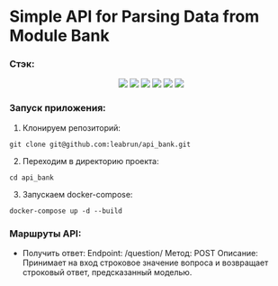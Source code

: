 # Simple API for Parsing Data from Module Bank

<p></p>

### Стэк:
<p align="center">
    <img src="https://img.shields.io/badge/aiogram-blue.svg"/>
    <img src="https://img.shields.io/badge/fastapi-blue.svg"/>
    <img src="https://img.shields.io/badge/scikit-blue.svg"/>
    <img src="https://img.shields.io/badge/uvicorn-blue.svg"/>
    <img src="https://img.shields.io/badge/Requests-2.26.0-yellow?logo=requests&style=flat"/>
    <img src="https://img.shields.io/badge/Docker%20Compose-1.29.2-blue?logo=docker&style=flat"/>
</p>

### Запуск приложения:
1. Клонируем репозиторий:
```
git clone git@github.com:leabrun/api_bank.git
```
2. Переходим в директорию проекта:
```
cd api_bank
```
3. Запускаем docker-compose:
```
docker-compose up -d --build
```

### Маршруты API:
 - Получить ответ:
    Endpoint: /question/
    Метод: POST
    Описание: Принимает на вход строковое значение вопроса и возвращает строковый ответ, предсказанный моделью.
